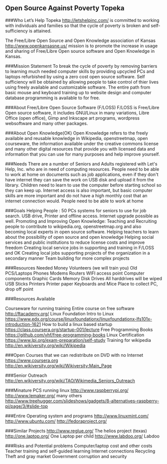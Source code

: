 ## Open Source Against Poverty Topeka

###Who 
Let’s Help Topeka http://letshelpinc.com/  is committed to working with individuals and families so that the cycle of poverty is broken and self-sufficiency is attained. 

The Free/Libre Open Source and Open Knowledge association of Kansas  http://www.openkansasne.us/ mission is to promote the increase in usage and sharing of Free/Libre Open source software and Open Knowledge in Kansas. 
    
###Mission Statement
To break the cycle of poverty by removing barriers to learning much needed computer skills by providing upcycled PCs and laptops refurbished by using a zero cost open source software. Self sufficiency will be obtained by allowing people to take control of thier lives using freely available and customizable software. The entire path from basic mouse and keyboard training up to website design and computer database programming is available to for free.
    
###About Free/Libre Open Source Software (F/LOSS)
F/LOSS is Free/Libre Open source software, it includes GNU/Linux in many variations, Libre Office (open office), Gimp and Inkscape art programs, wordpress websoftware and many other packages. 

###About Open Knowledge(OK)
Open Knowledge refers to the freely available and reusable knowledge in Wikipedia, openstreetmap, open courseware, the information available under the creative commons license and many other digital resources that provide you with licensed data and information that you can use for many purposes and help improve yourself.

###Needs
There are a number of Seniors and Adults registered with Let's Help, Inc. who are in need of computing resources.
People need to be able to work at home on documents such as job applications, even if they don't have internet they can save the work on USB disk and upload it from the library. 
Children need to learn to use the computer before starting school so they can keep up.
Internet access is also important, but basic computer skills are more important and do not have a high monthly cost that an internet connection would. People need to be able to work at home 

###Goals
Helping People : 50 PCs systems for seniors to use for job search. USB drive, Printer and offline access. Internet upgrade possible as well.
Promoting and Improving Open Knowledge: Teaching and Recruiting people to contribute to wikipedia.org, openstreetmap.org and also becoming local experts in open source software. 
Helping teachers to learn about the possibility of open source and open knowledge
Helping social services and public institutions to reduce license costs and improve freedom
Creating local service jobs in supporting and training in F/LOSS and  OK
Creating local jobs supporting projects of the organization in a secondary manner
Team building for more complex projects

###Resources Needed
Money
Volunteers (we will train you)
Old PCS/Laptops
Phones
Modems
Routers
WIFI access point
Computer components 
Graphic Cards
Memory
Disk Drives
All  harddrives will be wiped
USB Sticks 
Printers
Printer paper
Keyboards and Mice
Place to collect PC, drop off point

###Resources Available

Courseware for running training 
Entire course on free software http://ftacademy.org/
Linux Foundation Intro to Linux https://www.edx.org/course/linuxfoundationx/linuxfoundationx-lfs101x-introduction-1621
How to build a linux based startup https://class.coursera.org/startup-001/lecture
Free Programming Books https://github.com/vhf/free-programming-books
Linux Certification https://www.lpi.org/exam-preparation/self-study
Training for wikipedia http://en.wikiversity.org/wiki/Wikipedia

###Open Courses that we can redistribute on DVD with no Internet
https://www.coursera.org
http://en.wikiversity.org/wiki/Wikiversity:Main_Page

###Senior Outreach
http://en.wikiversity.org/wiki/TAO/Wikimedia_Seniors_Outreach
        
###Minature PCS running linux
http://www.raspberrypi.org/
http://www.lemaker.org/ 
many others http://www.treehugger.com/slideshows/gadgets/8-alternatives-raspberry-pi/page/3/#slide-top
        
###Entire Operating system and programs 
http://www.linuxmint.com/
http://www.ubuntu.com/
http://fedoraproject.org/


###Similar Projects
http://www.reglue.org/ The helios project (texas)
http://one.laptop.org/ One Laptop per child
http://www.labdoo.org/ Labdoo 
    
###Risks and Potential problems
Computer/laptop cost and other costs
Teacher training and self-guided learning 
Internet connections 
Recycling
Theft and gray market
Government corruption and security

